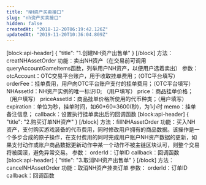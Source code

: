 ```yaml
---
title: "NH资产买卖接口"
slug: "nh资产买卖接口"
hidden: false
createdAt: "2018-12-20T06:19:42.126Z"
updatedAt: "2019-11-20T10:36:04.809Z"
---
```

[block:api-header]
{
  "title": "1.创建NH资产出售单"
}
[/block]
方法：creatNHAssetOrder
功能：卖出NH资产（在交易前可调用queryAccountGameItems函数，列举用户NH资产，以便用户选着卖出）
参数：
otcAccount：OTC交易平台账户，用于收取挂单费用；（OTC平台填写）
orderFee：挂单费用，用户向OTC平台账户支付的挂单费用；（OTC平台填写）
NHAssetId：NH资产实例的唯一标识ID; （用户填写）
price：商品挂单价格；（用户填写）
priceAssetId：商品挂单价格所使用的代币种类；（用户填写）
expiration：单位为秒，挂单时间，如60*60=3600(秒)，为1小时
memo：挂单备注信息；
callback：设置执行挂单卖出后的回调函数
[block:api-header]
{
  "title": "2.购买订单NH资产"
}
[/block]
方法：fillNHAssetOrder
功能：买入NH资产，支付购买游戏装备的代币费用，同时修改用户拥有的商品数据。该操作是一个多步合成的原子操作，在支付费用的同时完成用户账户NH资产数据的更新，如果支付动作或账户商品数据更新动作中某一个动作不被主链区块认可，则整个交易将被回滚，避免异常交易。
参数：
orderId：订单ID
callback：回调函数
[block:api-header]
{
  "title": "3.取消NH资产出售单"
}
[/block]
方法：cancelNHAssetOrder
功能：取消NH资产挂卖订单
参数：
orderId：订单ID
callback：回调函数